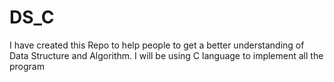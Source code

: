# DS_C
I have created this Repo to help people to get a better understanding of Data Structure and Algorithm.
I will be using C language to implement all the program
